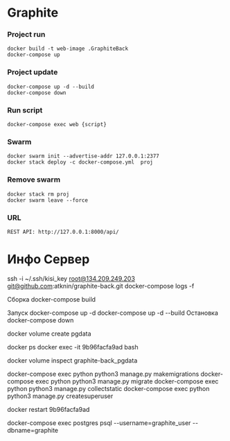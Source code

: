 # Graphite

### Project run
```
docker build -t web-image .GraphiteBack
docker-compose up
```
### Project update
```
docker-compose up -d --build
docker-compose down
```

### Run script
```
docker-compose exec web {script} 
```

### Swarm
```
docker swarm init --advertise-addr 127.0.0.1:2377
docker stack deploy -c docker-compose.yml  proj
```  
### Remove swarm 
```
docker stack rm proj
docker swarm leave --force
```
### URL
```
REST API: http://127.0.0.1:8000/api/
```



# Инфо Сервер
ssh -i ~/.ssh/kisi_key root@134.209.249.203
git@github.com:atknin/graphite-back.git
docker-compose logs -f


Сборка
docker-compose build

Запуск
docker-compose up -d
docker-compose up -d --build
Остановка
docker-compose down

docker volume create pgdata

docker ps
docker exec -it 9b96facfa9ad bash

docker volume inspect graphite-back_pgdata

docker-compose exec python python3 manage.py makemigrations 
docker-compose exec python python3 manage.py migrate
docker-compose exec python python3 manage.py collectstatic
docker-compose exec python python3 manage.py createsuperuser

docker restart 9b96facfa9ad

docker-compose exec postgres psql --username=graphite_user --dbname=graphite
